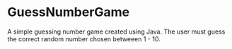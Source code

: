 # GuessNumberGame
A simple guessing number game created using Java.
The user must guess the correct random number chosen betweeen 1 - 10. 
